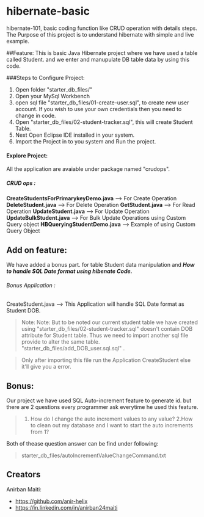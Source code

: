 # hibernate-basic
hibernate-101, basic coding function like CRUD operation with details steps. The Purpose of this project is to understand hibernate with simple and live example.

##Feature:
This is basic Java Hibernate project where we have used a table called Student. and we enter and manupulate DB table data by using this code.

###Steps to Configure Project:

1. Open folder "starter_db_files/"
2. Open your MySql Workbench
3. open sql file "starter_db_files/01-create-user.sql", to create new user account. If you wish to use your own credentials then you need to change in code.
4. Open "starter_db_files/02-student-tracker.sql", this will create Student Table.
5. Next Open Eclipse IDE installed in your system.
6. Import the Project in to you system and Run the project.


#### Explore Project:

All the application are avaiable under package named "crudops".

##### CRUD ops :
**CreateStudentsForPrimarykeyDemo.java**	--> For Create Operation 
**DeleteStudent.java**						--> For Delete Operation
**GetStudent.java**							--> For Read Operation
**UpdateStudent.java**						--> For Update Operation
**UpdateBulkStudent.java**					--> For Bulk Update Operations using Custom Query object
**HBQueryingStudentDemo.java**				--> Example of using Custom Query Object

## Add on feature:

We have added a bonus part. for table Student data manipulation and ***How to handle SQL Date format using hibenate Code.***

###### Bonus Application :
CreateStudent.java			--> This Application will handle SQL Date format as Student DOB.
> Note: Note: But to be noted our current student table we have created using "starter_db_files/02-student-tracker.sql" doesn't contain DOB attribute for Student table.
Thus we need to import another sql file provide to alter the same table. "starter_db_files/add_DOB_user.sql.sql" .

> Only after importing this file run the Application CreateStudent else it'll give you a error.

## Bonus:

Our project we have used SQL Auto-increment feature to generate id. but there are 2 questions every programmer ask everytime he used this feature.
> 1. How do I change the auto increment values to any value?
> 2.How to clean out my database and I want to start the auto increments from 1?

Both of thease question answer can be find under following:
> starter_db_files/autoIncrementValueChangeCommand.txt

## Creators
Anirban Maiti:
- https://github.com/anir-helix
- https://in.linkedin.com/in/anirban24maiti



